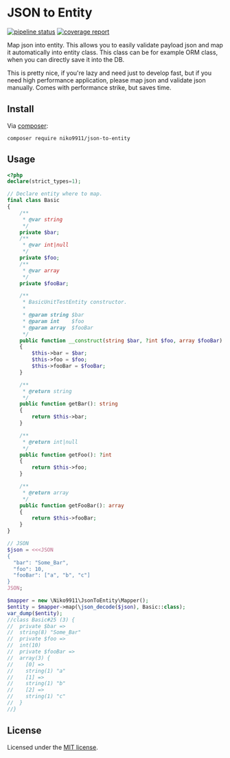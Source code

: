 # JSON to Entity
[![pipeline status](https://gitlab.com/niko9911/php-json-to-entity/badges/master/pipeline.svg)](https://gitlab.com/niko9911/php-json-to-entity/commits/master)
[![coverage report](https://gitlab.com/niko9911/php-json-to-entity/badges/master/coverage.svg)](https://gitlab.com/niko9911/php-json-to-entity/commits/master)

Map json into entity. This allows you to easily validate payload json
and map it automatically into entity class. This class can be
for example ORM class, when you can directly save it into the DB.

This is pretty nice, if you're lazy and need just to develop fast, 
but if you need high performance application, please map json and
validate json manually. Comes with performance strike, but saves time.

## Install

Via [composer](http://getcomposer.org):

```shell
composer require niko9911/json-to-entity
```

## Usage


```php
<?php
declare(strict_types=1);

// Declare entity where to map.
final class Basic
{
    /**
     * @var string
     */
    private $bar;
    /**
     * @var int|null
     */
    private $foo;
    /**
     * @var array
     */
    private $fooBar;

    /**
     * BasicUnitTestEntity constructor.
     *
     * @param string $bar
     * @param int    $foo
     * @param array  $fooBar
     */
    public function __construct(string $bar, ?int $foo, array $fooBar)
    {
        $this->bar = $bar;
        $this->foo = $foo;
        $this->fooBar = $fooBar;
    }

    /**
     * @return string
     */
    public function getBar(): string
    {
        return $this->bar;
    }

    /**
     * @return int|null
     */
    public function getFoo(): ?int
    {
        return $this->foo;
    }

    /**
     * @return array
     */
    public function getFooBar(): array
    {
        return $this->fooBar;
    }
}

// JSON
$json = <<<JSON
{
  "bar": "Some_Bar",
  "foo": 10,
  "fooBar": ["a", "b", "c"]
}
JSON;

$mapper = new \Niko9911\JsonToEntity\Mapper();
$entity = $mapper->map(\json_decode($json), Basic::class);
var_dump($entity);
//class Basic#25 (3) {
//  private $bar =>
//  string(8) "Some_Bar"
//  private $foo =>
//  int(10)
//  private $fooBar =>
//  array(3) {
//    [0] =>
//    string(1) "a"
//    [1] =>
//    string(1) "b"
//    [2] =>
//    string(1) "c"
//  }
//}


```

## License

Licensed under the [MIT license](http://opensource.org/licenses/MIT).
